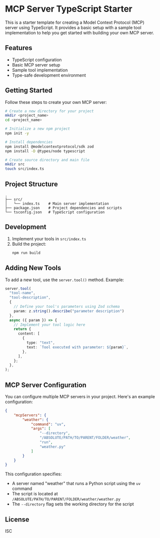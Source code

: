 # MCP Server TypeScript Starter

This is a starter template for creating a Model Context Protocol (MCP) server using TypeScript. It provides a basic setup with a sample tool implementation to help you get started with building your own MCP server.

## Features

- TypeScript configuration
- Basic MCP server setup
- Sample tool implementation
- Type-safe development environment

## Getting Started

Follow these steps to create your own MCP server:

```bash
# Create a new directory for your project
mkdir <project_name>
cd <project_name>

# Initialize a new npm project
npm init -y

# Install dependencies
npm install @modelcontextprotocol/sdk zod
npm install -D @types/node typescript

# Create source directory and main file
mkdir src
touch src/index.ts
```

## Project Structure

```
.
├── src/
│   └── index.ts    # Main server implementation
├── package.json    # Project dependencies and scripts
└── tsconfig.json   # TypeScript configuration
```

## Development

1. Implement your tools in `src/index.ts`
2. Build the project:
   ```bash
   npm run build
   ```

## Adding New Tools

To add a new tool, use the `server.tool()` method. Example:

```typescript
server.tool(
  "tool-name",
  "tool-description",
  { 
    // Define your tool's parameters using Zod schema
    param: z.string().describe("parameter description") 
  },
  async ({ param }) => {
    // Implement your tool logic here
    return {
      content: [
        {
          type: "text",
          text: `Tool executed with parameter: ${param}`,
        },
      ],
    };
  },
);
```

## MCP Server Configuration

You can configure multiple MCP servers in your project. Here's an example configuration:

```json
{
    "mcpServers": {
        "weather": {
            "command": "uv",
            "args": [
                "--directory",
                "/ABSOLUTE/PATH/TO/PARENT/FOLDER/weather",
                "run",
                "weather.py"
            ]
        }
    }
}
```

This configuration specifies:
- A server named "weather" that runs a Python script using the `uv` command
- The script is located at `/ABSOLUTE/PATH/TO/PARENT/FOLDER/weather/weather.py`
- The `--directory` flag sets the working directory for the script

## License

ISC